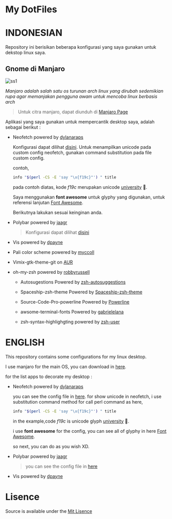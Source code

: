 <p align="center"><h1>
<bold>

My DotFiles

</bold>
</h1>
</p>

# **INDONESIAN**
  Repository ini berisikan beberapa konfigurasi yang saya gunakan untuk dekstop linux saya.

## Gnome di Manjaro
  ![ss1](/Screenshoot/ss1.png)

  _Manjaro adalah salah satu os turunan arch linux yang dirubah sedemikian rupa agar memanjakan pengguna awam untuk mencoba linux berbasis arch_

  > Untuk citra manjaro, dapat diunduh di [Manjaro Page](https://manjaro.org)

  Aplikasi yang saya gunakan untuk mempercantik desktop saya, adalah sebagai berikut :

  * Neofetch powered by [dylanaraps](https://github.com/dylanaraps/neofetch)

     Konfigurasi dapat dilihat [disini](/neofetch).
     Untuk menampilkan unicode pada custom config neofetch, gunakan command substitution pada file custom config.

     contoh,

     ```bash
     info "$(perl -CS -E 'say "\x{f19c}"') " title
     ```
     pada contoh diatas, kode _f19c_ merupakan unicode [university](https://fontawesome.com/icons/university?style=solid) .

     Saya menggunakan **font awesome** untuk glyphy yang digunakan, untuk referensi lanjutan [Font Awesome](https://fontawesome.com/).

     Berikutnya lakukan sesuai keinginan anda.


  * Polybar powered by
    [jaagr](https://github.com/jaagr/polybar)

      > Konfigurasi dapat dilihat [disini](/.config/polybar)

  * Vis powered by [dpayne](https://github.com/dpayne/cli-visualizer)

  * Pali color scheme powered by [myccoll](https://github.com/Mayccoll/Gogh)

  * Vimix-gtk-theme-git on [AUR](https://aur.archlinux.org/packages/vimix-gtk-themes-git/)

  * oh-my-zsh powered by [robbyrussell](https://github.com/robbyrussell/oh-my-zsh)
    * Autosugestions Powered by [zsh-autosuggestions](https://github.com/zsh-users/zsh-autosuggestions)

    * Spaceship-zsh-theme Powered by [Spaceship-zsh-theme](https://github.com/denysdovhan/spaceship-zsh-theme)

    * Source-Code-Pro-powerline Powered by [Powerline](https://github.com/powerline/fonts)

    * awsome-terminal-fonts Powered by [gabrielelana](https://github.com/gabrielelana/awesome-terminal-fonts)

    * zsh-syntax-highlighgting powered by [zsh-user](https://github.com/zsh-users/zsh-syntax-highlighting)


# **ENGLISH**
  This repository contains some configurations for my linux desktop.

  I use manjaro for the main OS, you can download in [here](https://manjaro.org).

  for the list apps to decorate my desktop :
  * Neofetch powered by [dylanaraps](https://github.com/dylanaraps/neofetch)

     you can see the config file in [here](/neofetch).
     for show unicode in neofetch, i use substitution command method for call perl command as here,

     ```bash
     info "$(perl -CS -E 'say "\x{f19c}"') " title
     ```
     in the example,code _f19c_ is unicode glyph [university](https://fontawesome.com/icons/university?style=solid) .

     i use **font awesome** for the config, you can see all of glyphy in here [Font Awesome](https://fontawesome.com/).

     so next, you can do as you wish XD.


  * Polybar powered by
    [jaagr](https://github.com/jaagr/polybar)

      > you can see the config file in [here](/.config/polybar)

  * Vis powered by [dpayne](https://github.com/dpayne/cli-visualizer)

# **Lisence**

  Source is available under the [Mit Lisence](LICENSE.md)
